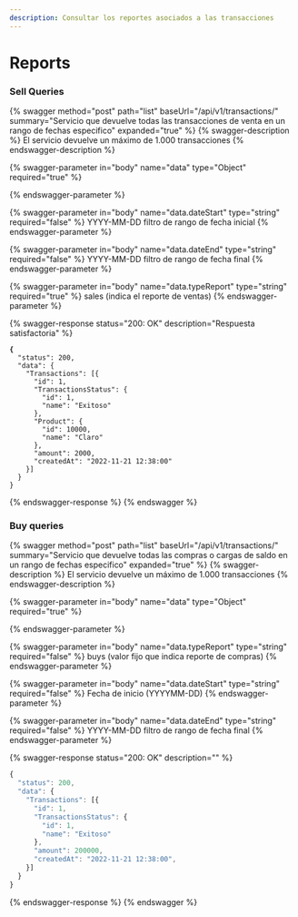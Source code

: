 ```yaml
---
description: Consultar los reportes asociados a las transacciones
---
```


# Reports

### Sell Queries

{% swagger method="post" path="list" baseUrl="/api/v1/transactions/" summary="Servicio que devuelve todas las transacciones de venta en un rango de fechas especifico" expanded="true" %}
{% swagger-description %}
El servicio devuelve un máximo de 1.000 transacciones
{% endswagger-description %}

{% swagger-parameter in="body" name="data" type="Object" required="true" %}

{% endswagger-parameter %}

{% swagger-parameter in="body" name="data.dateStart" type="string" required="false" %}
YYYY-MM-DD filtro de rango de fecha inicial
{% endswagger-parameter %}

{% swagger-parameter in="body" name="data.dateEnd" type="string" required="false" %}
YYYY-MM-DD filtro de rango de fecha final
{% endswagger-parameter %}

{% swagger-parameter in="body" name="data.typeReport" type="string" required="true" %}
sales (indica el reporte de ventas)
{% endswagger-parameter %}

{% swagger-response status="200: OK" description="Respuesta satisfactoria" %}
<pre class="language-javascript"><code class="lang-javascript"><strong>{
</strong>  "status": 200,
  "data": {
    "Transactions": [{
      "id": 1,
      "TransactionsStatus": {
        "id": 1,
        "name": "Exitoso"
      },
      "Product": {
        "id": 10000,
        "name": "Claro"
      },
      "amount": 2000,
      "createdAt": "2022-11-21 12:38:00"
    }]
  }
}
</code></pre>
{% endswagger-response %}
{% endswagger %}

### Buy queries

{% swagger method="post" path="list" baseUrl="/api/v1/transactions/" summary="Servicio que devuelve todas las compras o cargas de saldo en un rango de fechas especifico" expanded="true" %}
{% swagger-description %}
El servicio devuelve un máximo de 1.000 transacciones
{% endswagger-description %}

{% swagger-parameter in="body" name="data" type="Object" required="true" %}

{% endswagger-parameter %}

{% swagger-parameter in="body" name="data.typeReport" type="string" required="false" %}
buys (valor fijo que indica reporte de compras)
{% endswagger-parameter %}

{% swagger-parameter in="body" name="data.dateStart" type="string" required="false" %}
Fecha de inicio (YYYYMM-DD)
{% endswagger-parameter %}

{% swagger-parameter in="body" name="data.dateEnd" type="string" required="false" %}
YYYY-MM-DD filtro de rango de fecha final
{% endswagger-parameter %}

{% swagger-response status="200: OK" description="" %}
```javascript
{
  "status": 200,
  "data": {
    "Transactions": [{
      "id": 1,
      "TransactionsStatus": {
        "id": 1,
        "name": "Exitoso"
      },
      "amount": 200000,
      "createdAt": "2022-11-21 12:38:00",
    }]
  }
}
```
{% endswagger-response %}
{% endswagger %}
